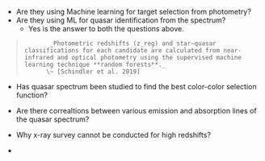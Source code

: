 - Are they using Machine learning for target selection from photometry?
- Are they using ML for quasar identification from the spectrum?
	- Yes is the answer to both the questions above. 
>			 _Photometric redshifts (z_reg) and star−quasar classifications for each candidate are calculated from near-infrared and optical photometry using the supervised machine learning technique **random forests**._
>			\~ [Schindler et al. 2019]
- Has quasar spectrum been studied to find the best color-color selection function?
- Are there correaltions between various emission and absorption lines of the quasar spectrum?


- Why x-ray survey cannot be conducted for high redshifts?

- 